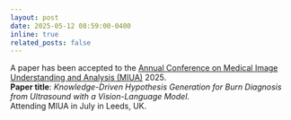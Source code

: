 ```yaml
---
layout: post
date: 2025-05-12 08:59:00-0400
inline: true
related_posts: false
---
```


A paper has been accepted to the [Annual Conference on Medical Image Understanding and Analysis (MIUA)](https://conferences.leeds.ac.uk/miua/) 2025.  
**Paper title**: *Knowledge-Driven Hypothesis Generation for Burn Diagnosis from Ultrasound with a Vision-Language Model*.  
Attending MIUA in July in Leeds, UK.

